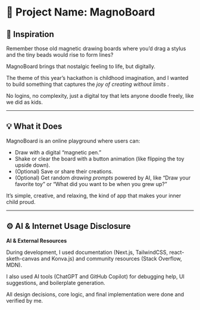 # 🧲 **Project Name:** MagnoBoard

## 🧠 **Inspiration**

Remember those old magnetic drawing boards where you’d drag a stylus and the tiny beads would rise to form lines?

MagnoBoard brings that nostalgic feeling to life, but digitally.

The theme of this year’s hackathon is childhood imagination, and I wanted to build something that captures the  *joy of creating without limits* .

No logins, no complexity, just a digital toy that lets anyone doodle freely, like we did as kids.

---

## 💡 **What it Does**

MagnoBoard is an online playground where users can:

* Draw with a digital “magnetic pen.”
* Shake or clear the board with a button animation (like flipping the toy upside down).
* (Optional) Save or share their creations.
* (Optional) Get random *drawing prompts* powered by AI, like “Draw your favorite toy” or “What did you want to be when you grew up?”

It’s simple, creative, and relaxing, the kind of app that makes your inner child proud.

---

## ⚙️ AI & Internet Usage Disclosure

**AI & External Resources**

During development, I used documentation (Next.js, TailwindCSS, react-sketh-canvas and Konva.js) and community resources (Stack Overflow, MDN).

I also used AI tools (ChatGPT and GitHub Copilot) for debugging help, UI suggestions, and boilerplate generation.

All design decisions, core logic, and final implementation were done and verified by me.
